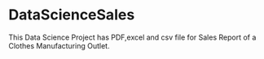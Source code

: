 # DataScienceSales
This Data Science Project has PDF,excel and csv file for  Sales Report of a Clothes Manufacturing Outlet.
